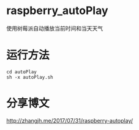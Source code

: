 # raspberry_autoPlay
使用树莓派自动播放当前时间和当天天气

# 运行方法
```
cd autoPlay
sh -x autoPlay.sh
```

# 分享博文
http://zhangjh.me/2017/07/31/raspberry-autoplay/
